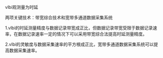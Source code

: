 vlbi观测量为时延

两项关键技术：带宽综合技术和宽带多通道数据采集系统

1.vlbi的时延测量精度与数据记录带宽成正比，但数据记录带宽受限于数据记录速率，在数据记录速率一定的情况下可以采用带宽综合法提高时延测量精度。

2.vlbi的灵敏度与数据采集速率的平方根成正比，宽带多通道数据采集系统可以提高数据采集速率。
